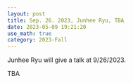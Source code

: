 ```yaml
---
layout: post
title: Sep. 26. 2023, Junhee Ryu, TBA
date: 2023-05-09 19:21:20 
use_math: true
category: 2023-Fall
---
```


Junhee Ryu will give a talk at 9/26/2023. 

<div>
TBA
</div>
